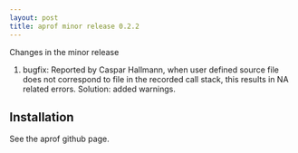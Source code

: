 ```yaml
---
layout: post
title: aprof minor release 0.2.2
---
```


Changes in the minor release

1. bugfix: Reported by Caspar Hallmann, when user defined source file does not correspond to file in the recorded call stack, this results in NA related errors. Solution: added warnings.

## Installation

See the aprof github page. 


